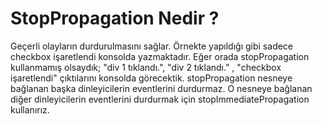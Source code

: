 # StopPropagation Nedir ?

Geçerli olayların durdurulmasını sağlar. Örnekte yapıldığı gibi sadece checkbox işaretlendi konsolda yazmaktadır. 
Eğer orada stopPropagation kullanmamış olsaydık; "div 1 tıklandı.", "div 2 tıklandı." , "checkbox işaretlendi" çıktılarını konsolda görecektik.
stopPropagation nesneye bağlanan başka dinleyicilerin eventlerini durdurmaz. O nesneye bağlanan diğer dinleyicilerin eventlerini durdurmak için 
stopImmediatePropagation kullanırız.
